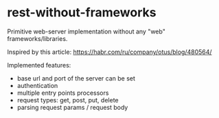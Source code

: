 # rest-without-frameworks
Primitive web-server implementation without any "web" frameworks/libraries.

Inspired by this article: https://habr.com/ru/company/otus/blog/480564/

Implemented features:
- base url and port of the server can be set
- authentication
- multiple entry points processors
- request types: get, post, put, delete
- parsing request params / request body
